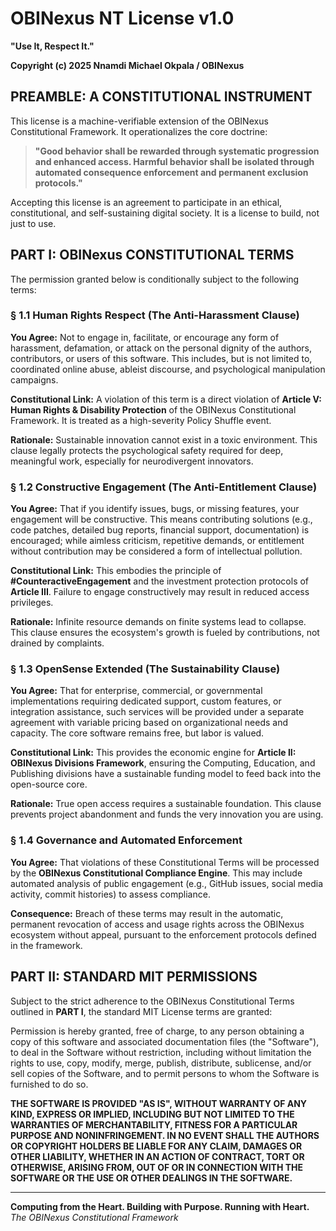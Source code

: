 # OBINexus NT License v1.0
**"Use It, Respect It."**

**Copyright (c) 2025 Nnamdi Michael Okpala / OBINexus**

## PREAMBLE: A CONSTITUTIONAL INSTRUMENT

This license is a machine-verifiable extension of the OBINexus Constitutional Framework. It operationalizes the core doctrine:

> **"Good behavior shall be rewarded through systematic progression and enhanced access. Harmful behavior shall be isolated through automated consequence enforcement and permanent exclusion protocols."**

Accepting this license is an agreement to participate in an ethical, constitutional, and self-sustaining digital society. It is a license to build, not just to use.

## PART I: OBINexus CONSTITUTIONAL TERMS

The permission granted below is conditionally subject to the following terms:

### § 1.1 Human Rights Respect (The Anti-Harassment Clause)
**You Agree:** Not to engage in, facilitate, or encourage any form of harassment, defamation, or attack on the personal dignity of the authors, contributors, or users of this software. This includes, but is not limited to, coordinated online abuse, ableist discourse, and psychological manipulation campaigns.

**Constitutional Link:** A violation of this term is a direct violation of **Article V: Human Rights & Disability Protection** of the OBINexus Constitutional Framework. It is treated as a high-severity Policy Shuffle event.

**Rationale:** Sustainable innovation cannot exist in a toxic environment. This clause legally protects the psychological safety required for deep, meaningful work, especially for neurodivergent innovators.

### § 1.2 Constructive Engagement (The Anti-Entitlement Clause)
**You Agree:** That if you identify issues, bugs, or missing features, your engagement will be constructive. This means contributing solutions (e.g., code patches, detailed bug reports, financial support, documentation) is encouraged; while aimless criticism, repetitive demands, or entitlement without contribution may be considered a form of intellectual pollution.

**Constitutional Link:** This embodies the principle of **#CounteractiveEngagement** and the investment protection protocols of **Article III**. Failure to engage constructively may result in reduced access privileges.

**Rationale:** Infinite resource demands on finite systems lead to collapse. This clause ensures the ecosystem's growth is fueled by contributions, not drained by complaints.

### § 1.3 OpenSense Extended (The Sustainability Clause)
**You Agree:** That for enterprise, commercial, or governmental implementations requiring dedicated support, custom features, or integration assistance, such services will be provided under a separate agreement with variable pricing based on organizational needs and capacity. The core software remains free, but labor is valued.

**Constitutional Link:** This provides the economic engine for **Article II: OBINexus Divisions Framework**, ensuring the Computing, Education, and Publishing divisions have a sustainable funding model to feed back into the open-source core.

**Rationale:** True open access requires a sustainable foundation. This clause prevents project abandonment and funds the very innovation you are using.

### § 1.4 Governance and Automated Enforcement
**You Agree:** That violations of these Constitutional Terms will be processed by the **OBINexus Constitutional Compliance Engine**. This may include automated analysis of public engagement (e.g., GitHub issues, social media activity, commit histories) to assess compliance.

**Consequence:** Breach of these terms may result in the automatic, permanent revocation of access and usage rights across the OBINexus ecosystem without appeal, pursuant to the enforcement protocols defined in the framework.

## PART II: STANDARD MIT PERMISSIONS

Subject to the strict adherence to the OBINexus Constitutional Terms outlined in **PART I**, the standard MIT License terms are granted:

Permission is hereby granted, free of charge, to any person obtaining a copy of this software and associated documentation files (the "Software"), to deal in the Software without restriction, including without limitation the rights to use, copy, modify, merge, publish, distribute, sublicense, and/or sell copies of the Software, and to permit persons to whom the Software is furnished to do so.

**THE SOFTWARE IS PROVIDED "AS IS", WITHOUT WARRANTY OF ANY KIND, EXPRESS OR IMPLIED, INCLUDING BUT NOT LIMITED TO THE WARRANTIES OF MERCHANTABILITY, FITNESS FOR A PARTICULAR PURPOSE AND NONINFRINGEMENT. IN NO EVENT SHALL THE AUTHORS OR COPYRIGHT HOLDERS BE LIABLE FOR ANY CLAIM, DAMAGES OR OTHER LIABILITY, WHETHER IN AN ACTION OF CONTRACT, TORT OR OTHERWISE, ARISING FROM, OUT OF OR IN CONNECTION WITH THE SOFTWARE OR THE USE OR OTHER DEALINGS IN THE SOFTWARE.**

---
**Computing from the Heart. Building with Purpose. Running with Heart.**
*The OBINexus Constitutional Framework*